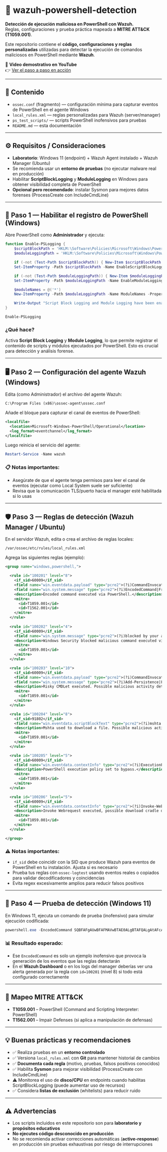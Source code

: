 # 🔎 wazuh-powershell-detection

**Detección de ejecución maliciosa en PowerShell con Wazuh.**  
Reglas, configuraciones y prueba práctica mapeada a **MITRE ATT&CK (T1059.001)**.

Este repositorio contiene el **código, configuraciones y reglas personalizadas** utilizadas para detectar la ejecución de comandos maliciosos en PowerShell mediante **Wazuh**.

🎥 **Video demostrativo en YouTube**  
👉 [Ver el paso a paso en acción](https://www.youtube.com/watch?v=av4nRYwxxiQ)

---

## 📂 Contenido
- `ossec.conf` (fragmento) — configuración mínima para capturar eventos de PowerShell en el agente Windows
- `local_rules.xml` — reglas personalizadas para Wazuh (server/manager)
- `ps_test_scripts/` — scripts PowerShell inofensivos para pruebas
- `README.md` — esta documentación

---

## ⚙️ Requisitos / Consideraciones
- **Laboratorio**: Windows 11 (endpoint) + Wazuh Agent instalado + Wazuh Manager (Ubuntu)
- Se recomienda usar un **entorno de pruebas** (no ejecutar malware real en producción)
- Habilitar **ScriptBlockLogging** y **ModuleLogging** en Windows para obtener visibilidad completa de PowerShell
- **Opcional pero recomendado**: instalar Sysmon para mejores datos forenses (ProcessCreate con IncludeCmdLine)

---

## 🔧 Paso 1 — Habilitar el registro de PowerShell (Windows)

Abre PowerShell como **Administrador** y ejecuta:

```powershell
function Enable-PSLogging {
    $scriptBlockPath = 'HKLM:\Software\Policies\Microsoft\Windows\PowerShell\ScriptBlockLogging'
    $moduleLoggingPath = 'HKLM:\Software\Policies\Microsoft\Windows\PowerShell\ModuleLogging'

    if (-not (Test-Path $scriptBlockPath)) { New-Item $scriptBlockPath -Force }
    Set-ItemProperty -Path $scriptBlockPath -Name EnableScriptBlockLogging -Value 1

    if (-not (Test-Path $moduleLoggingPath)) { New-Item $moduleLoggingPath -Force }
    Set-ItemProperty -Path $moduleLoggingPath -Name EnableModuleLogging -Value 1

    $moduleNames = @('*')
    New-ItemProperty -Path $moduleLoggingPath -Name ModuleNames -PropertyType MultiString -Value $moduleNames -Force

    Write-Output "Script Block Logging and Module Logging have been enabled."
}

Enable-PSLogging
```

### ¿Qué hace?
Activa **Script Block Logging** y **Module Logging**, lo que permite registrar el contenido de scripts y módulos ejecutados por PowerShell. Esto es crucial para detección y análisis forense.

---

## 🖥️ Paso 2 — Configuración del agente Wazuh (Windows)

Edita (como Administrador) el archivo del agente Wazuh:

```
C:\Program Files (x86)\ossec-agent\ossec.conf
```

Añade el bloque para capturar el canal de eventos de PowerShell:

```xml
<localfile>
  <location>Microsoft-Windows-PowerShell/Operational</location>
  <log_format>eventchannel</log_format>
</localfile>
```

Luego reinicia el servicio del agente:

```powershell
Restart-Service -Name wazuh
```

### 📋 Notas importantes:
- Asegúrate de que el agente tenga permisos para leer el canal de eventos (ejecutar como Local System suele ser suficiente)
- Revisa que la comunicación TLS/puerto hacia el manager esté habilitada si lo usas

---

## 🛡️ Paso 3 — Reglas de detección (Wazuh Manager / Ubuntu)

En el servidor Wazuh, edita o crea el archivo de reglas locales:

```
/var/ossec/etc/rules/local_rules.xml
```

Agrega las siguientes reglas (ejemplo):

```xml
<group name="windows,powershell,">

  <rule id="100201" level="8">
    <if_sid>60009</if_sid>
    <field name="win.eventdata.payload" type="pcre2">(?i)CommandInvocation</field>
    <field name="win.system.message" type="pcre2">(?i)EncodedCommand|FromBase64String|EncodedArguments|-e\b|-enco\b|-en\b</field>
    <description>Encoded command executed via PowerShell.</description>
    <mitre>
      <id>T1059.001</id>
      <id>T1562.001</id>
    </mitre>
  </rule>
  
  <rule id="100202" level="4">
    <if_sid>60009</if_sid>
    <field name="win.system.message" type="pcre2">(?i)blocked by your antivirus software</field>
    <description>Windows Security blocked malicious command executed via PowerShell.</description>
    <mitre>
      <id>T1059.001</id>  
    </mitre>
  </rule>

  <rule id="100203" level="10">
    <if_sid>60009</if_sid>
    <field name="win.eventdata.payload" type="pcre2">(?i)CommandInvocation</field>    
    <field name="win.system.message" type="pcre2">(?i)Add-Persistence|Find-AVSignature|Get-GPPAutologon|Get-GPPPassword|Get-HttpStatus|Get-Keystrokes|Get-SecurityPackages|Get-TimedScreenshot|Get-VaultCredential|Get-VolumeShadowCopy|Install-SSP|Invoke-CredentialInjection|Invoke-DllInjection|Invoke-Mimikatz|Invoke-NinjaCopy|Invoke-Portscan|Invoke-ReflectivePEInjection|Invoke-ReverseDnsLookup|Invoke-Shellcode|Invoke-TokenManipulation|Invoke-WmiCommand|Mount-VolumeShadowCopy|New-ElevatedPersistenceOption|New-UserPersistenceOption|New-VolumeShadowCopy|Out-CompressedDll|Out-EncodedCommand|Out-EncryptedScript|Out-Minidump|PowerUp|PowerView|Remove-Comments|Remove-VolumeShadowCopy|Set-CriticalProcess|Set-MasterBootRecord</field>
    <description>Risky CMDLet executed. Possible malicious activity detected.</description>
    <mitre>
      <id>T1059.001</id>  
    </mitre>
  </rule>

  <rule id="100204" level="8">
    <if_sid>91802</if_sid>
    <field name="win.eventdata.scriptBlockText" type="pcre2">(?i)mshta.*GetObject|mshta.*new ActiveXObject</field>
    <description>Mshta used to download a file. Possible malicious activity detected.</description>
    <mitre>
      <id>T1059.001</id>  
    </mitre>
  </rule>

  <rule id="100205" level="5">
    <if_sid>60009</if_sid>
    <field name="win.eventdata.contextInfo" type="pcre2">(?i)ExecutionPolicy bypass|exec bypass</field>
    <description>PowerShell execution policy set to bypass.</description>
    <mitre>
      <id>T1059.001</id>
    </mitre>
  </rule>

  <rule id="100206" level="5">
    <if_sid>60009</if_sid>
    <field name="win.eventdata.contextInfo" type="pcre2">(?i)Invoke-WebRequest|IWR.*-url|IWR.*-InFile</field>
    <description>Invoke Webrequest executed, possible download cradle detected.</description>
    <mitre>
      <id>T1059.001</id>
    </mitre>
  </rule>

</group>
```

### ⚠️ Notas importantes:
- `if_sid` debe coincidir con la SID que produce Wazuh para eventos de PowerShell en tu instalación. Ajusta si es necesario
- Prueba tus reglas con `ossec-logtest` usando eventos reales o copiados para validar decodificadores y coincidencias
- Evita regex excesivamente amplios para reducir falsos positivos

---

## 🧪 Paso 4 — Prueba de detección (Windows 11)

En Windows 11, ejecuta un comando de prueba (inofensivo) para simular ejecución codificada:

```powershell
powershell.exe -EncodedCommand SQBFAFgAUwBFAFMAVwBTAE0ALgBTAFQALgAtAFcATABTAEMARQBSAA==
```

### 📊 Resultado esperado:
- Ese `EncodedCommand` es solo un ejemplo inofensivo que provoca la generación de los eventos que las reglas detectarán
- En el **Wazuh Dashboard** o en los logs del manager deberías ver una alerta generada por la regla con `id=100201` (nivel 8) si todo está configurado correctamente

---

## 🎯 Mapeo MITRE ATT&CK

- **T1059.001** – PowerShell (Command and Scripting Interpreter: PowerShell)
- **T1562.001** – Impair Defenses (si aplica a manipulación de defensas)

---

## 💡 Buenas prácticas y recomendaciones

- ✅ Realiza pruebas en un **entorno controlado**
- ✅ Versiona `local_rules.xml` con **Git** para mantener historial de cambios
- ✅ **Documenta cada regla** (motivo, pruebas, falsos positivos conocidos)
- ✅ Habilita **Sysmon** para mejorar visibilidad (ProcessCreate con IncludeCmdLine)
- ⚠️ Monitorea el uso de **disco/CPU** en endpoints cuando habilitas ScriptBlockLogging (puede aumentar uso de recursos)
- ✅ Considera **listas de exclusión** (whitelists) para reducir ruido

---

## ⚠️ Advertencias

- Los scripts incluidos en este repositorio son para **laboratorio y propósitos educativos**
- **No ejecutes código desconocido en producción**
- No se recomienda activar correcciones automáticas (**active-response**) en producción sin pruebas exhaustivas por riesgo de interrupciones
